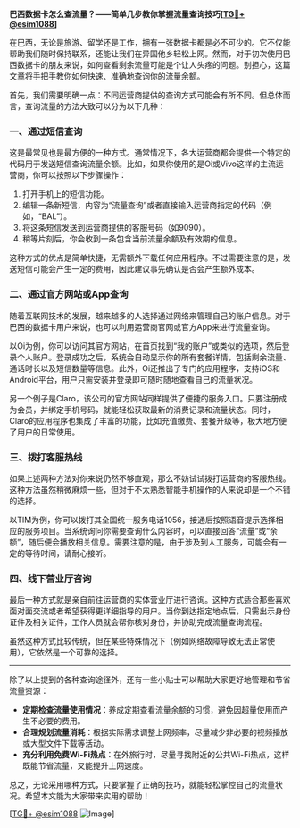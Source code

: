**巴西数据卡怎么查流量？——简单几步教你掌握流量查询技巧[[TG💪+ @esim1088](https://t.me/s/esim1088)]**

在巴西，无论是旅游、留学还是工作，拥有一张数据卡都是必不可少的。它不仅能帮助我们随时保持联系，还能让我们在异国他乡轻松上网。然而，对于初次使用巴西数据卡的朋友来说，如何查看剩余流量可能是个让人头疼的问题。别担心，这篇文章将手把手教你如何快速、准确地查询你的流量余额。

首先，我们需要明确一点：不同运营商提供的查询方式可能会有所不同。但总体而言，查询流量的方法大致可以分为以下几种：

### 一、通过短信查询

这是最常见也是最方便的一种方式。通常情况下，各大运营商都会提供一个特定的代码用于发送短信查询流量余额。比如，如果你使用的是Oi或Vivo这样的主流运营商，你可以按照以下步骤操作：

1. 打开手机上的短信功能。
2. 编辑一条新短信，内容为“流量查询”或者直接输入运营商指定的代码（例如，“BAL”）。
3. 将这条短信发送到运营商提供的客服号码（如9090）。
4. 稍等片刻后，你会收到一条包含当前流量余额及有效期的信息。

这种方式的优点是简单快捷，无需额外下载任何应用程序。不过需要注意的是，发送短信可能会产生一定的费用，因此建议事先确认是否会产生额外成本。

### 二、通过官方网站或App查询

随着互联网技术的发展，越来越多的人选择通过网络来管理自己的账户信息。对于巴西的数据卡用户来说，也可以利用运营商官网或官方App来进行流量查询。

以Oi为例，你可以访问其官方网站，在首页找到“我的账户”或类似的选项，然后登录个人账户。登录成功之后，系统会自动显示你的所有套餐详情，包括剩余流量、通话时长以及短信数量等信息。此外，Oi还推出了专门的应用程序，支持iOS和Android平台，用户只需安装并登录即可随时随地查看自己的流量状况。

另一个例子是Claro，该公司的官方网站同样提供了便捷的服务入口。只要注册成为会员，并绑定手机号码，就能轻松获取最新的消费记录和流量状态。同时，Claro的应用程序也集成了丰富的功能，比如充值缴费、套餐升级等，极大地方便了用户的日常使用。

### 三、拨打客服热线

如果上述两种方法对你来说仍然不够直观，那么不妨试试拨打运营商的客服热线。这种方法虽然稍微麻烦一些，但对于不太熟悉智能手机操作的人来说却是一个不错的选择。

以TIM为例，你可以拨打其全国统一服务电话1056，接通后按照语音提示选择相应的服务项目。当系统询问你需要查询什么内容时，可以直接回答“流量”或“余额”，随后便会播放相关信息。需要注意的是，由于涉及到人工服务，可能会有一定的等待时间，请耐心接听。

### 四、线下营业厅咨询

最后一种方式就是亲自前往运营商的实体营业厅进行咨询。这种方式适合那些喜欢面对面交流或者希望获得更详细指导的用户。当你到达指定地点后，只需出示身份证件及相关证件，工作人员就会帮你核对身份，并协助完成流量查询流程。

虽然这种方式比较传统，但在某些特殊情况下（例如网络故障导致无法正常使用），它依然是一个可靠的选择。

---

除了以上提到的各种查询途径外，还有一些小贴士可以帮助大家更好地管理和节省流量资源：

- **定期检查流量使用情况**：养成定期查看流量余额的习惯，避免因超量使用而产生不必要的费用。
- **合理规划流量消耗**：根据实际需求调整上网频率，尽量减少非必要的视频播放或大型文件下载等活动。
- **充分利用免费Wi-Fi热点**：在外旅行时，尽量寻找附近的公共Wi-Fi热点，这样既能节省流量，又能提升上网速度。

总之，无论采用哪种方式，只要掌握了正确的技巧，就能轻松掌控自己的流量状况。希望本文能为大家带来实用的帮助！

[[TG💪+ @esim1088](https://t.me/s/esim1088) ![Image](https://i.postimg.cc/4NQfJmqS/Snipaste-2025-05-13-00-14-12.png)]